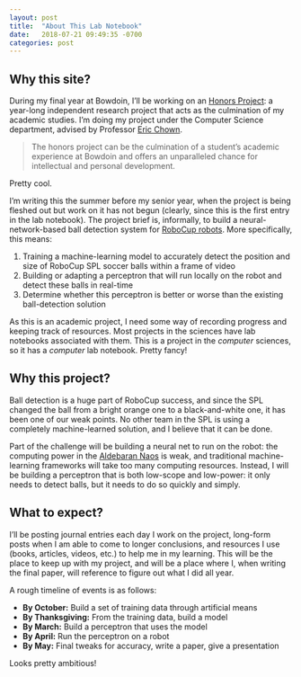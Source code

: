 ```yaml
---
layout: post
title:  "About This Lab Notebook"
date:   2018-07-21 09:49:35 -0700
categories: post
---
```

## Why this site?

During my final year at Bowdoin, I’ll be working on an [Honors Project](https://www.bowdoin.edu/academic-handbook/academics/honors.shtml): a year-long independent research project that acts as the culmination of my academic studies. I’m doing my project under the Computer Science department, advised by Professor [Eric Chown](http://bowdoin.edu/~echown).

> The honors project can be the culmination of a student’s academic experience at Bowdoin and offers an unparalleled chance for intellectual and personal development.

Pretty cool.

I’m writing this the summer before my senior year, when the project is being fleshed out but work on it has not begun (clearly, since this is the first entry in the lab notebook). The project brief is, informally, to build a neural-network-based ball detection system for [RoboCup robots](https://www.youtube.com/watch?v=r7XT98HchBs). More specifically, this means:

1. Training a machine-learning model to accurately detect the position and size of RoboCup SPL soccer balls within a frame of video
2. Building or adapting a perceptron that will run locally on the robot and detect these balls in real-time
3. Determine whether this perceptron is better or worse than the existing ball-detection solution

As this is an academic project, I need some way of recording progress and keeping track of resources. Most projects in the sciences have lab notebooks associated with them. This is a project in the *computer* sciences, so it has a *computer* lab notebook. Pretty fancy!

## Why this project?

Ball detection is a huge part of RoboCup success, and since the SPL changed the ball from a bright orange one to a black-and-white one, it has been one of our weak points. No other team in the SPL is using a completely machine-learned solution, and I believe that it can be done.

Part of the challenge will be building a neural net to run on the robot: the computing power in the [Aldebaran Naos](https://en.wikipedia.org/wiki/Nao_(robot)) is weak, and traditional machine-learning frameworks will take too many computing resources. Instead, I will be building a perceptron that is both low-scope and low-power: it only needs to detect balls, but it needs to do so quickly and simply.

## What to expect?

I’ll be posting journal entries each day I work on the project, long-form posts when I am able to come to longer conclusions, and resources I use (books, articles, videos, etc.) to help me in my learning. This will be the place to keep up with my project, and will be a place where I, when writing the final paper, will reference to figure out what I did all year.

A rough timeline of events is as follows:

* **By October:** Build a set of training data through artificial means
* **By Thanksgiving:** From the training data, build a model
* **By March:** Build a perceptron that uses the model
* **By April:** Run the perceptron on a robot
* **By May:** Final tweaks for accuracy, write a paper, give a presentation

Looks pretty ambitious!